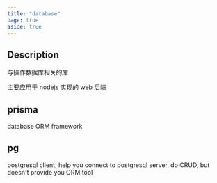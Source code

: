 ```yaml
---
title: "database"
page: true
aside: true
---
```


## Description

与操作数据库相关的库

主要应用于 nodejs 实现的 web 后端

## prisma

database ORM framework

## pg

postgresql client, help you connect to postgresql server, do CRUD, but doesn't provide you ORM tool

<Giscus />
